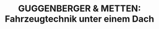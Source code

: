 ---
title: "GUGGENBERGER & METTEN: Fahrzeugtechnik unter einem Dach"
url: /konstanz/guggenberger-und-metten-fahrzeugtechnik-unter-einem-dach/
shop: Autowerkstatt
---